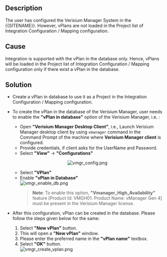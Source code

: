 ## Description
The user has configured the Verisium Manager System in the {{SITENAME}}. However, vPlans are not loaded in the Project list of Integration Configuration / Mapping configuration.

## Cause
Integration is supported with the vPlan in the database only. Hence, vPlans will be loaded in the Project list of Integration Configuration / Mapping configuration only if there exist a vPlan in the database.

## Solution
* Create a vPlan in database to use it as a Project in the Integration Configuration / Mapping configuration.
* To create the vPlan in the database of the Verisium Manager, user needs to enable the **"vPlan in database"** option of the Verisium Manager, i.e. :
  * Open **"Verisium Manager Desktop Client"**, i.e., Launch Verisium Manager desktop client by using `vmanager` command in the Command Prompt of the machine where **Verisium Manager client** is configured.
  * Provide credentials, if client asks for the UserName and Password.
  * Select **"View"** → **"Configurations"**  
   <p align="center">
  <img src="../../../assets/vmgr_config.png" alt="vmgr_config.png" />
   </p>
   
    * Select **"VPlan"**
    * Enable **"vPlan in Database"**  
      ![vmgr_enable_db.png](../../../assets/vmgr_enable_db.png)  
      >**Note**: To enable this option, **"Vmanager_High_Availability"** feature [Product Id: VMGH01. Product Name: vManager Gen 4] must be present in the Verisium Manager license.
* After this configuration, vPlan can be created in the database. Please follow the steps given below for the same:
  1. Select **"New vPlan"** button.
  2. This will open a **"New vPlan"** window.
  3. Please enter the preferred name in the **"vPlan name"** textbox.
  4. Select **"OK"** button.  
     ![vmgr_create_vplan.png](../../../assets/vmgr_create_vplan.png)



